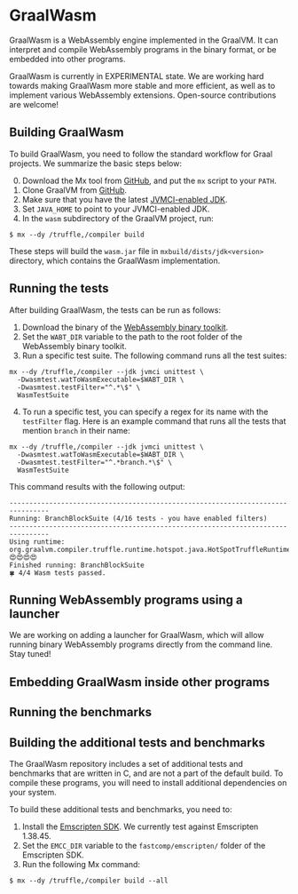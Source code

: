 
# GraalWasm

GraalWasm is a WebAssembly engine implemented in the GraalVM.
It can interpret and compile WebAssembly programs in the binary format,
or be embedded into other programs.

GraalWasm is currently in EXPERIMENTAL state.
We are working hard towards making GraalWasm more stable and more efficient,
as well as to implement various WebAssembly extensions.
Open-source contributions are welcome!


## Building GraalWasm

To build GraalWasm, you need to follow the standard workflow for Graal projects.
We summarize the basic steps below:

0. Download the Mx tool from [GitHub](https://github.com/graalvm/mx), and put the `mx` script to your `PATH`.
1. Clone GraalVM from [GitHub](https://github.com/oracle/graal).
2. Make sure that you have the latest [JVMCI-enabled JDK](https://github.com/graalvm/openjdk8-jvmci-builder).
3. Set `JAVA_HOME` to point to your JVMCI-enabled JDK.
4. In the `wasm` subdirectory of the GraalVM project, run:

```
$ mx --dy /truffle,/compiler build
```

These steps will build the `wasm.jar` file in `mxbuild/dists/jdk<version>` directory,
which contains the GraalWasm implementation.


## Running the tests

After building GraalWasm, the tests can be run as follows:

1. Download the binary of the [WebAssembly binary toolkit](https://github.com/WebAssembly/wabt).
2. Set the `WABT_DIR` variable to the path to the root folder of the WebAssembly binary toolkit.
3. Run a specific test suite. The following command runs all the test suites:

```
mx --dy /truffle,/compiler --jdk jvmci unittest \
  -Dwasmtest.watToWasmExecutable=$WABT_DIR \
  -Dwasmtest.testFilter="^.*\$" \
  WasmTestSuite
```

4. To run a specific test, you can specify a regex for its name with the `testFilter` flag.
   Here is an example command that runs all the tests that mention `branch` in their name:

```
mx --dy /truffle,/compiler --jdk jvmci unittest \
  -Dwasmtest.watToWasmExecutable=$WABT_DIR \
  -Dwasmtest.testFilter="^.*branch.*\$" \
  WasmTestSuite
```

This command results with the following output:

```
--------------------------------------------------------------------------------
Running: BranchBlockSuite (4/16 tests - you have enabled filters)
--------------------------------------------------------------------------------
Using runtime: org.graalvm.compiler.truffle.runtime.hotspot.java.HotSpotTruffleRuntime@7b1d7fff
😍😍😍😍                                       
Finished running: BranchBlockSuite
🍀 4/4 Wasm tests passed.
```


## Running WebAssembly programs using a launcher

We are working on adding a launcher for GraalWasm, which will allow running binary WebAssembly programs
directly from the command line.
Stay tuned!


## Embedding GraalWasm inside other programs


## Running the benchmarks


## Building the additional tests and benchmarks

The GraalWasm repository includes a set of additional tests and benchmarks
that are written in C, and are not a part of the default build.
To compile these programs, you will need to install additional dependencies on your system.

To build these additional tests and benchmarks, you need to:

1. Install the [Emscripten SDK](https://github.com/emscripten-core/emscripten).
   We currently test against Emscripten 1.38.45.
2. Set the `EMCC_DIR` variable to the `fastcomp/emscripten/` folder of the Emscripten SDK.
3. Run the following Mx command:

```
$ mx --dy /truffle,/compiler build --all
```

